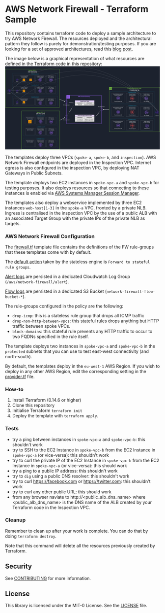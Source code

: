 # AWS Network Firewall - Terraform Sample

This repository contains terraform code to deploy a sample architecture to try AWS Network Firewall. The resources deployed and the architectural pattern they follow is purely for demonstration/testing purposes. If you are looking for a set of approved architectures, read this [blog post](https://aws.amazon.com/blogs/networking-and-content-delivery/deployment-models-for-aws-network-firewall/).

The image below is a graphical representation of what resources are defined in the Terraform code in this repository: 
![Architectural Diagram with Two Spoke VPCs, Transit Gateway and Inspection VPC](images/anfw-terraform-sample.jpg "Architectural Diagram")

The templates deploy three VPCs (`spoke-a`, `spoke-b`, and `inspection`).
AWS Network Firewall endpoints are deployed in the Inspection VPC. 
Internet egress is also configured in the inspection VPC, by deploying NAT Gateways in Public Subnets.

The template deploys two EC2 instances in `spoke-vpc-a` and `spoke-vpc-b` for testing purposes. 
It also deploys resources so that connecting to these instances is enabled via [AWS Systems Manager Session Manager](https://docs.aws.amazon.com/systems-manager/latest/userguide/session-manager.html).

The templates also deploy a webservice implemented by three EC2 instances `web-host[1-3]` in the `spoke-a` VPC, fronted by a private NLB. 
Ingress is centralised in the inspection VPC by the use of a public ALB with an associated Target Group with the private IPs of the private NLB as targets.

### AWS Network Firewall Configuration

The [firewall.tf](firewall.tf) template file contains the definitions of the FW rule-groups that these templates come with by default. 

The [default action](https://docs.aws.amazon.com/network-firewall/latest/developerguide/stateless-default-actions.html) taken by the stateless engine is `Forward to stateful rule groups`.

[Alert logs](https://docs.aws.amazon.com/network-firewall/latest/developerguide/logging-cw-logs.html) are persisted in a dedicated Cloudwatch Log Group (`/aws/network-firewall/alert`).

[Flow logs](https://docs.aws.amazon.com/network-firewall/latest/developerguide/logging-cw-logs.html) are persisted in a dedicated S3 Bucket (`network-firewall-flow-bucket-*`).

The rule-groups configured in the policy are the following:
- `drop-icmp`: this is a stateless rule group that drops all ICMP traffic
- `drop-non-http-between-vpcs`: this stateful rules drops anything but HTTP traffic between spoke VPCs.
- `block-domains`: this stateful rule prevents any HTTP traffic to occur to two FQDNs specified in the rule itself.

The template deploys two instances in `spoke-vpc-a` and `spoke-vpc-b` in the `protected` subnets that you can use to test east-west connectivity (and north-south).

By default, the templates deploy in the `eu-west-1` AWS Region. 
If you wish to deploy in any other AWS Region, edit the corresponding setting in the [provider.tf](provider.tf) file.

### How-to
1. Install Terraform (0.14.6 or higher)
2. Clone this repository
3. Initialise Terraform `terraform init`
4. Deploy the template with `terraform apply`. 

### Tests
- try a ping between instances in `spoke-vpc-a` and `spoke-vpc-b`: this shouldn't work
- try to SSH to the EC2 Instance in `spoke-vpc-b` from the EC2 Instance in `spoke-vpc-a` (or vice-versa): this shouldn't work
- try to curl the private IP of the EC2 Instance in `spoke-vpc-b` from the EC2 Instance in `spoke-vpc-a` (or vice-versa): this should work
- try a ping to a public IP address: this shouldn't work
- try to `dig` using a public DNS resolver: this shouldn't work
- try to curl https://facebook.com or https://twitter.com: this shouldn't work
- try to curl any other public URL: this should work
- from any browser naviate to http://<public_alb_dns_name> where <public_alb_dns_name> is the DNS name of the ALB created by your Terraform code in the Inspection VPC.

### Cleanup
Remember to clean up after your work is complete. You can do that by doing `terraform destroy`.

Note that this command will delete all the resources previously created by Terraform.

## Security

See [CONTRIBUTING](CONTRIBUTING.md#security-issue-notifications) for more information.

## License

This library is licensed under the MIT-0 License. See the [LICENSE](LICENSE) file.

